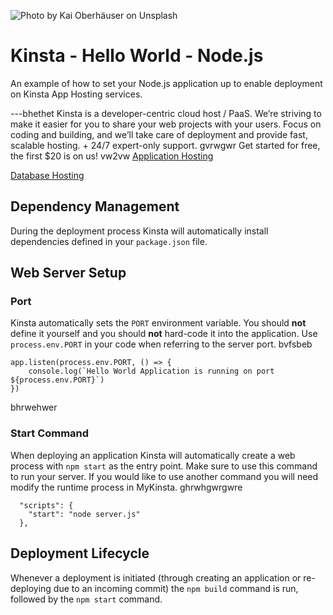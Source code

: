 ![Photo by Kai Oberhäuser on Unsplash](https://user-images.githubusercontent.com/2342458/202705788-d221f036-ce6b-45eb-b64e-d9f308d9b406.png)

# Kinsta - Hello World - Node.js
An example of how to set your Node.js application up to enable deployment on Kinsta App Hosting services.

---bhethet
Kinsta is a developer-centric cloud host / PaaS. We’re striving to make it easier for you to share your web projects with your users. Focus on coding and building, and we’ll take care of deployment and provide fast, scalable hosting. + 24/7 expert-only support.
gvrwgwr
Get started for free, the first $20 is on us!
vw2vw
[Application Hosting](https://kinsta.com/application-hosting)

[Database Hosting](https://kinsta.com/database-hosting)

## Dependency Management
During the deployment process Kinsta will automatically install dependencies defined in your `package.json` file.

## Web Server Setup

### Port
Kinsta automatically sets the `PORT` environment variable. You should **not** define it yourself and you should **not** hard-code it into the application. Use `process.env.PORT` in your code when referring to the server port. 
bvfsbeb
```
app.listen(process.env.PORT, () => {
    console.log(`Hello World Application is running on port ${process.env.PORT}`)
})
```
bhrwehwer

### Start Command
When deploying an application Kinsta will automatically create a web process with `npm start` as the entry point. Make sure to use this command to run your server. If you would like to use another command you will need modify the runtime process in MyKinsta.
ghrwhgwrgwre
```
  "scripts": {
    "start": "node server.js"
  },
```



## Deployment Lifecycle
Whenever a deployment is initiated (through creating an application or re-deploying due to an incoming commit) the `npm build` command is run, followed by the `npm start` command.  
